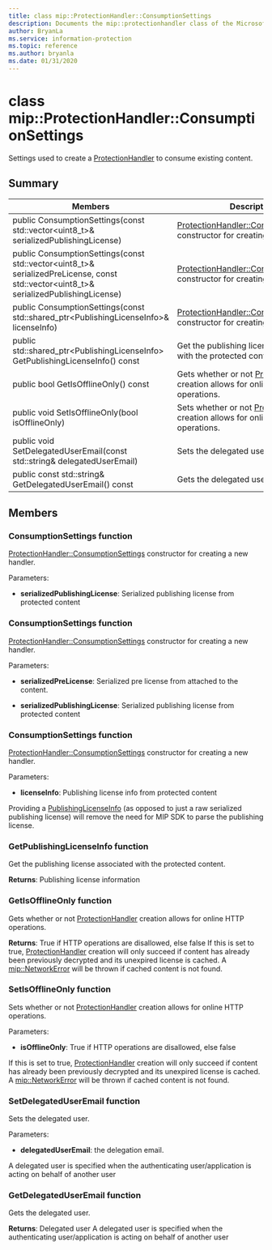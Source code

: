 ```yaml
---
title: class mip::ProtectionHandler::ConsumptionSettings 
description: Documents the mip::protectionhandler class of the Microsoft Information Protection (MIP) SDK.
author: BryanLa
ms.service: information-protection
ms.topic: reference
ms.author: bryanla
ms.date: 01/31/2020
---
```


# class mip::ProtectionHandler::ConsumptionSettings 
Settings used to create a [ProtectionHandler](undefined) to consume existing content.
  
## Summary
 Members                        | Descriptions                                
--------------------------------|---------------------------------------------
public ConsumptionSettings(const std::vector\<uint8_t\>& serializedPublishingLicense)  |  [ProtectionHandler::ConsumptionSettings](undefined) constructor for creating a new handler.
public ConsumptionSettings(const std::vector\<uint8_t\>& serializedPreLicense, const std::vector\<uint8_t\>& serializedPublishingLicense)  |  [ProtectionHandler::ConsumptionSettings](undefined) constructor for creating a new handler.
public ConsumptionSettings(const std::shared_ptr\<PublishingLicenseInfo\>& licenseInfo)  |  [ProtectionHandler::ConsumptionSettings](undefined) constructor for creating a new handler.
public std::shared_ptr\<PublishingLicenseInfo\> GetPublishingLicenseInfo() const  |  Get the publishing license associated with the protected content.
public bool GetIsOfflineOnly() const  |  Gets whether or not [ProtectionHandler](undefined) creation allows for online HTTP operations.
public void SetIsOfflineOnly(bool isOfflineOnly)  |  Sets whether or not [ProtectionHandler](undefined) creation allows for online HTTP operations.
public void SetDelegatedUserEmail(const std::string& delegatedUserEmail)  |  Sets the delegated user.
public const std::string& GetDelegatedUserEmail() const  |  Gets the delegated user.
  
## Members
  
### ConsumptionSettings function
[ProtectionHandler::ConsumptionSettings](undefined) constructor for creating a new handler.

Parameters:  
* **serializedPublishingLicense**: Serialized publishing license from protected content


  
### ConsumptionSettings function
[ProtectionHandler::ConsumptionSettings](undefined) constructor for creating a new handler.

Parameters:  
* **serializedPreLicense**: Serialized pre license from attached to the content. 


* **serializedPublishingLicense**: Serialized publishing license from protected content


  
### ConsumptionSettings function
[ProtectionHandler::ConsumptionSettings](undefined) constructor for creating a new handler.

Parameters:  
* **licenseInfo**: Publishing license info from protected content


Providing a [PublishingLicenseInfo](undefined) (as opposed to just a raw serialized publishing license) will remove the need for MIP SDK to parse the publishing license.
  
### GetPublishingLicenseInfo function
Get the publishing license associated with the protected content.

  
**Returns**: Publishing license information
  
### GetIsOfflineOnly function
Gets whether or not [ProtectionHandler](undefined) creation allows for online HTTP operations.

  
**Returns**: True if HTTP operations are disallowed, else false
If this is set to true, [ProtectionHandler](undefined) creation will only succeed if content has already been previously decrypted and its unexpired license is cached. A [mip::NetworkError](undefined) will be thrown if cached content is not found.
  
### SetIsOfflineOnly function
Sets whether or not [ProtectionHandler](undefined) creation allows for online HTTP operations.

Parameters:  
* **isOfflineOnly**: True if HTTP operations are disallowed, else false


If this is set to true, [ProtectionHandler](undefined) creation will only succeed if content has already been previously decrypted and its unexpired license is cached. A [mip::NetworkError](undefined) will be thrown if cached content is not found.
  
### SetDelegatedUserEmail function
Sets the delegated user.

Parameters:  
* **delegatedUserEmail**: the delegation email.


A delegated user is specified when the authenticating user/application is acting on behalf of another user
  
### GetDelegatedUserEmail function
Gets the delegated user.

  
**Returns**: Delegated user
A delegated user is specified when the authenticating user/application is acting on behalf of another user